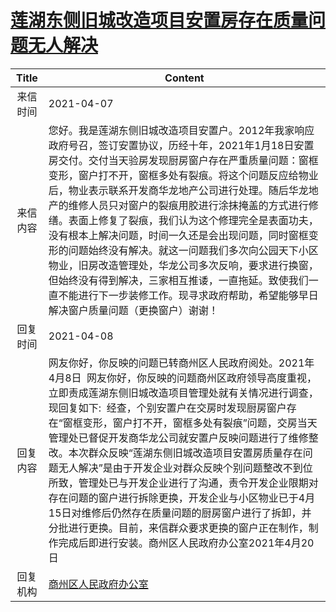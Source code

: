 # <a href="http://www.shangluo.gov.cn/zmhd/ldxxxx.jsp?urltype=leadermail.LeaderMailContentUrl&wbtreeid=1112&leadermailid=7122">莲湖东侧旧城改造项目安置房存在质量问题无人解决</a>
| Title |                                                                                                                                                                                Content                                                                                                                                                                                 |
|:-----:|------------------------------------------------------------------------------------------------------------------------------------------------------------------------------------------------------------------------------------------------------------------------------------------------------------------------------------------------------------------------|
| 来信时间  | 2021-04-07                                                                                                                                                                                                                                                                                                                                                             |
| 来信内容  | 您好。我是莲湖东侧旧城改造项目安置户。2012年我家响应政府号召，签订安置协议，历经十年，2021年1月18日安置房交付。交付当天验房发现厨房窗户存在严重质量问题：窗框变形，窗户打不开，窗框多处有裂痕。将这个问题反应给物业后，物业表示联系开发商华龙地产公司进行处理。随后华龙地产的维修人员只对窗户的裂痕用胶进行涂抹掩盖的方式进行修缮。表面上修复了裂痕，我们认为这个修理完全是表面功夫，没有根本上解决问题，时间一久还是会出现问题，同时窗框变形的问题始终没有解决。就这一问题我们多次向公园天下小区物业，旧房改造管理处，华龙公司多次反响，要求进行换窗，但始终没有得到解决，三家相互推诿，一直拖延。致使我们一直不能进行下一步装修工作。现寻求政府帮助，希望能够早日解决窗户质量问题（更换窗户）谢谢！               |
| 回复时间  | 2021-04-08                                                                                                                                                                                                                                                                                                                                                             |
| 回复内容  | 网友你好，你反映的问题已转商州区人民政府阅处。2021年4月8日  网友你好，你反映的问题商州区政府领导高度重视，立即责成莲湖东侧旧城改造项目管理处就有关情况进行调查，现回复如下:  经查，个别安置户在交房时发现厨房窗户存在“窗框变形，窗户打不开，窗框多处有裂痕”问题，交房当天管理处已督促开发商华龙公司就安置户反映问题进行了维修整改。本次群众反映“莲湖东侧旧城改造项目安置房质量存在问题无人解决”是由于开发企业对群众反映个别问题整改不到位所致，管理处已与开发企业进行了沟通，责令开发企业限期对存在问题的窗户进行拆除更换，开发企业与小区物业已于4月15日对维修后仍然存在质量问题的厨房窗户进行了拆卸，并分批进行更换。目前，来信群众要求更换的窗户正在制作，制作完成后即进行安装。商州区人民政府办公室2021年4月20日 |
| 回复机构  | <a href="../../categories/agencies/商州区人民政府办公室.md">商州区人民政府办公室</a>                                                                                                                                                                                                                                                                                                         |